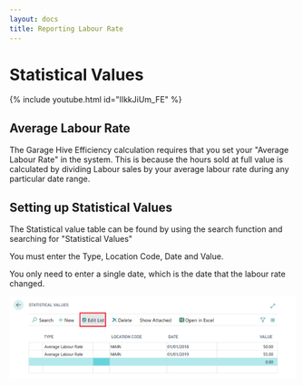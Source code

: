 ```yaml
---
layout: docs
title: Reporting Labour Rate
---
```

# Statistical Values

{% include youtube.html id="lIkkJiUm_FE" %}

## Average Labour Rate

The Garage Hive Efficiency calculation requires that you set your "Average Labour Rate" in the system. This is because the hours sold at full value is calculated by dividing Labour sales by your average labour rate during any particular date range. 

## Setting up Statistical Values

The Statistical value table can be found by using the search function and searching for "Statistical Values"

You must enter the Type, Location Code, Date and Value. 

You only need to enter a single date, which is the date that the labour rate changed. 

![](media/powerbi-statistic-values.png)